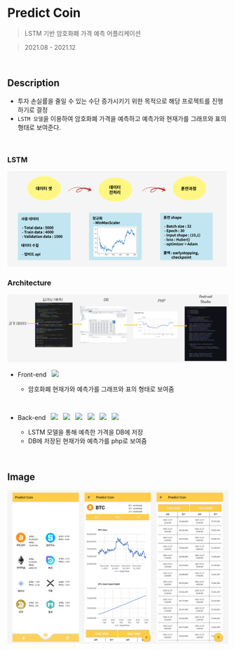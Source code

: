 # Predict Coin

> LSTM 기반 암호화폐 가격 예측 어플리케이션

> 2021.08 - 2021.12
<br/>

## Description

* 투자 손실률을 줄일 수 있는 수단 증가시키기 위한 목적으로 해당 프로젝트를 진행하기로 결정
* `LSTM 모델`을 이용하여 암호화폐 가격을 예측하고 예측가와 현재가를 그래프와 표의 형태로 보여준다. 
</br>

### LSTM
<img src="Image/lstm_model.PNG" width="500">
</br>

### Architecture
<img src="Image/architecture.PNG" width="600"> 

* Front-end &nbsp;&nbsp;<img src="https://img.shields.io/badge/Android Studio-3DDC84?style=flat-square&logo=Android Studio&logoColor=white"/> 

  * 암호화폐 현재가와 예측가를 그래프와 표의 형태로 보여줌
<br/>

* Back-end
&nbsp;&nbsp;<img src="https://img.shields.io/badge/Python-3776AB?style=flat-square&logo=Python&logoColor=white"/> 
&nbsp;&nbsp;<img src="https://img.shields.io/badge/TensorFlow-FF6F00?style=flat-square&logo=TensorFlow&logoColor=white"/> 
&nbsp;&nbsp;<img src="https://img.shields.io/badge/MySQL-4479A1?style=flat-square&logo=MySQL&logoColor=white"/> 
&nbsp;&nbsp;<img src="https://img.shields.io/badge/PHP-777BB4?style=flat-square&logo=PHP&logoColor=white"/> 
&nbsp;&nbsp;<img src="https://img.shields.io/badge/Amazon EC2-FF9900?style=flat-square&logo=Amazon EC2&logoColor=white"/> 
&nbsp;&nbsp;<img src="https://img.shields.io/badge/Apache-D22128?style=flat-square&logo=Apache&logoColor=white"/> 

  * LSTM 모델을 통해 예측한 가격을 DB에 저장
  * DB에 저장된 현재가와 예측가를 php로 보여줌
<br/>

## Image

<img src="Image/result.png" width="600">
